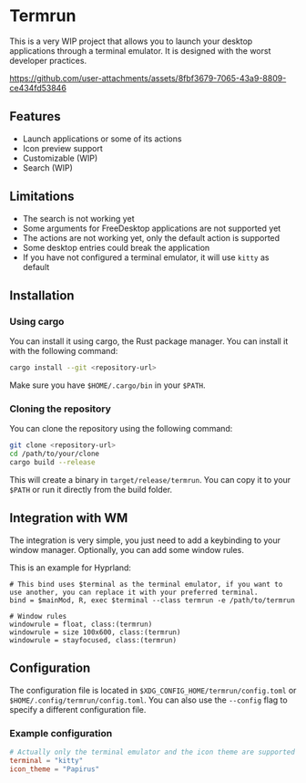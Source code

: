 # Termrun

This is a very WIP project that allows you to launch your desktop applications through a terminal emulator. It is designed with the worst developer practices.

https://github.com/user-attachments/assets/8fbf3679-7065-43a9-8809-ce434fd53846

## Features
- Launch applications or some of its actions
- Icon preview support
- Customizable (WIP)
- Search (WIP)
  
## Limitations
- The search is not working yet
- Some arguments for FreeDesktop applications are not supported yet
- The actions are not working yet, only the default action is supported
- Some desktop entries could break the application
- If you have not configured a terminal emulator, it will use `kitty` as default

## Installation

### Using cargo
You can install it using cargo, the Rust package manager. You can install it with the following command:

```bash
cargo install --git <repository-url>
```

Make sure you have `$HOME/.cargo/bin` in your `$PATH`. 


### Cloning the repository
You can clone the repository using the following command:    
```bash
git clone <repository-url>
cd /path/to/your/clone
cargo build --release
```

This will create a binary in `target/release/termrun`. You can copy it to your `$PATH` or run it directly from the build folder.

## Integration with WM
The integration is very simple, you just need to add a keybinding to your window manager. Optionally, you can add some window rules.

This is an example for Hyprland:

```hyprlang
# This bind uses $terminal as the terminal emulator, if you want to use another, you can replace it with your preferred terminal.
bind = $mainMod, R, exec $terminal --class termrun -e /path/to/termrun

# Window rules
windowrule = float, class:(termrun)
windowrule = size 100x600, class:(termrun)
windowrule = stayfocused, class:(termrun)
```

## Configuration
The configuration file is located in `$XDG_CONFIG_HOME/termrun/config.toml` or `$HOME/.config/termrun/config.toml`. You can also use the `--config` flag to specify a different configuration file.

### Example configuration
```toml
# Actually only the terminal emulator and the icon theme are supported
terminal = "kitty"
icon_theme = "Papirus"
```
